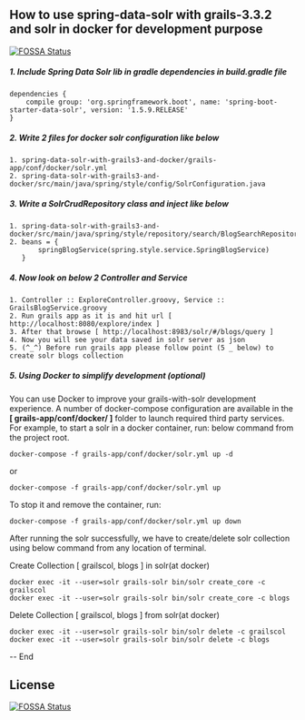 ## How to use spring-data-solr with grails-3.3.2 and solr in docker for development purpose
[![FOSSA Status](https://app.fossa.io/api/projects/git%2Bgithub.com%2Fjavagrails%2Fspring-data-solr-with-grails3-and-docker.svg?type=shield)](https://app.fossa.io/projects/git%2Bgithub.com%2Fjavagrails%2Fspring-data-solr-with-grails3-and-docker?ref=badge_shield)


##### 1. Include Spring Data Solr lib in gradle dependencies in build.gradle file

    dependencies {
        compile group: 'org.springframework.boot', name: 'spring-boot-starter-data-solr', version: '1.5.9.RELEASE'
    }

##### 2. Write 2 files for docker solr configuration like below
    1. spring-data-solr-with-grails3-and-docker/grails-app/conf/docker/solr.yml
    2. spring-data-solr-with-grails3-and-docker/src/main/java/spring/style/config/SolrConfiguration.java

##### 3. Write a SolrCrudRepository class and inject like below
    1. spring-data-solr-with-grails3-and-docker/src/main/java/spring/style/repository/search/BlogSearchRepository.java
    2. beans = {
           springBlogService(spring.style.service.SpringBlogService)
       }

##### 4. Now look on below 2 Controller and Service
    1. Controller :: ExploreController.groovy, Service :: GrailsBlogService.groovy 
    2. Run grails app as it is and hit url [ http://localhost:8080/explore/index ] 
    3. After that browse [ http://localhost:8983/solr/#/blogs/query ] 
    4. Now you will see your data saved in solr server as json 
    5. (^_^) Before run grails app please follow point (5 _ below) to create solr blogs collection 

##### 5. Using Docker to simplify development (optional)

You can use Docker to improve your grails-with-solr development experience. A number of docker-compose configuration are available in the **[ grails-app/conf/docker/ ]** folder to launch required third party services.
For example, to start a solr in a docker container, run: below command from the project root.

    docker-compose -f grails-app/conf/docker/solr.yml up -d

or

    docker-compose -f grails-app/conf/docker/solr.yml up

To stop it and remove the container, run:

    docker-compose -f grails-app/conf/docker/solr.yml up down
    
After running the solr successfully, we have to create/delete solr collection using below command from any location of terminal.

Create Collection [ grailscol, blogs ] in solr(at docker)

    docker exec -it --user=solr grails-solr bin/solr create_core -c grailscol
    docker exec -it --user=solr grails-solr bin/solr create_core -c blogs
    
Delete Collection [ grailscol, blogs ] from solr(at docker)

    docker exec -it --user=solr grails-solr bin/solr delete -c grailscol
    docker exec -it --user=solr grails-solr bin/solr delete -c blogs

-- End   







## License
[![FOSSA Status](https://app.fossa.io/api/projects/git%2Bgithub.com%2Fjavagrails%2Fspring-data-solr-with-grails3-and-docker.svg?type=large)](https://app.fossa.io/projects/git%2Bgithub.com%2Fjavagrails%2Fspring-data-solr-with-grails3-and-docker?ref=badge_large)